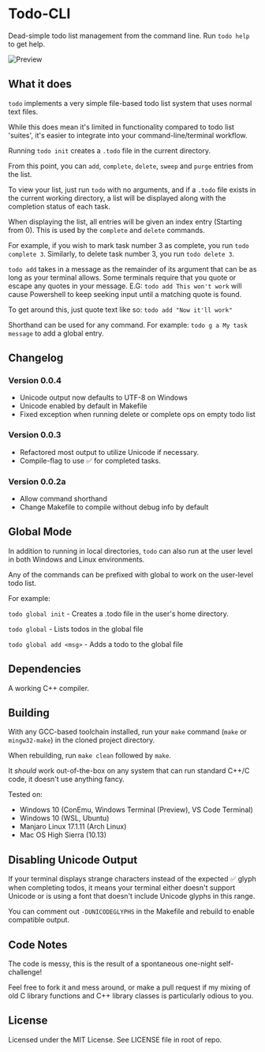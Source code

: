 # Todo-CLI
Dead-simple todo list management from the command line.
Run `todo help` to get help.

![Preview](https://thumbs.gfycat.com/WetPitifulFoal-size_restricted.gif)

## What it does
`todo` implements a very simple file-based todo list system that uses normal text files.

While this does mean it's limited in functionality compared to todo list 'suites', it's easier to integrate into your command-line/terminal workflow.

Running `todo init` creates a `.todo` file in the current directory.

From this point, you can `add`, `complete`, `delete`, `sweep` and `purge` entries from the list.

To view your list, just run `todo` with no arguments, and if a `.todo` file exists in the current working directory, a list will be displayed along with the completion status of each task.

When displaying the list, all entries will be given an index entry (Starting from 0). This is used by the `complete` and `delete` commands.

For example, if you wish to mark task number 3 as complete, you run `todo complete 3`.
Similarly, to delete task number 3, you run `todo delete 3`.

`todo add` takes in a message as the remainder of its argument that can be as long as your terminal allows. Some terminals require that you quote or escape any quotes in your message.
E.G: `todo add This won't work` will cause Powershell to keep seeking input until a matching quote is found.

To get around this, just quote text like so: `todo add "Now it'll work"`

Shorthand can be used for any command. For example:
`todo g a My task message` to add a global entry.

## Changelog
### Version 0.0.4
+ Unicode output now defaults to UTF-8 on Windows
+ Unicode enabled by default in Makefile
+ Fixed exception when running delete or complete ops on empty todo list
### Version 0.0.3
+ Refactored most output to utilize Unicode if necessary.
+ Compile-flag to use ✅ for completed tasks.

### Version 0.0.2a
+ Allow command shorthand
+ Change Makefile to compile without debug info by default

## Global Mode
In addition to running in local directories, `todo` can also run at the user level in both Windows and Linux environments.

Any of the commands can be prefixed with global to work on the user-level todo list.

For example:

`todo global init` - Creates a .todo file in the user's home directory.

`todo global` - Lists todos in the global file

`todo global add <msg>` - Adds a todo to the global file

## Dependencies
A working C++ compiler.

## Building
With any GCC-based toolchain installed, run your `make` command (`make` or `mingw32-make`) in the cloned project directory.

When rebuilding, run `make clean` followed by `make`.

It _should_ work out-of-the-box on any system that can run standard C++/C code, it doesn't use anything fancy.

Tested on:
 + Windows 10 (ConEmu, Windows Terminal (Preview), VS Code Terminal)
 + Windows 10 (WSL, Ubuntu)
 + Manjaro Linux 17.1.11 (Arch Linux)
 + Mac OS High Sierra (10.13)

## Disabling Unicode Output
If your terminal displays strange characters instead of the expected ✅ glyph when completing todos,
it means your terminal either doesn't support Unicode or is using a font that doesn't include
Unicode glyphs in this range.

You can comment out `-DUNICODEGLYPHS` in the Makefile and rebuild to enable compatible output.

## Code Notes
The code is messy, this is the result of a spontaneous one-night self-challenge!

Feel free to fork it and mess around, or make a pull request if my mixing of old C library functions and C++ library classes is particularly odious to you.

## License
Licensed under the MIT License. See LICENSE file in root of repo.